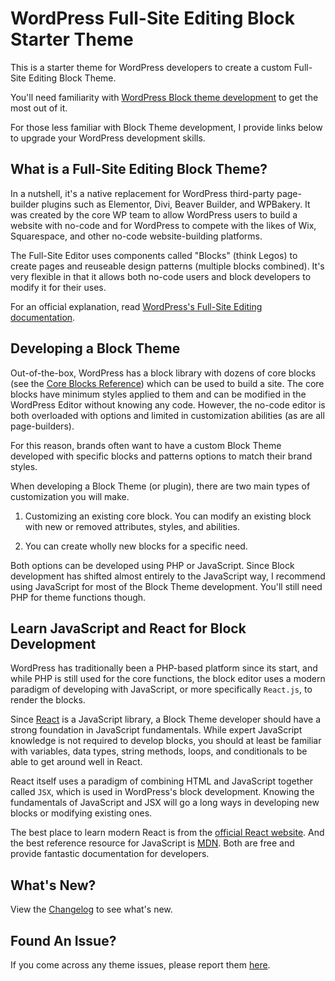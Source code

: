 # WordPress Full-Site Editing Block Starter Theme

This is a starter theme for WordPress developers to create a custom Full-Site Editing Block Theme.

You'll need familiarity with [WordPress Block theme development](https://developer.wordpress.org/themes/block-themes/) to get the most out of it.

For those less familiar with Block Theme development, I provide links below to upgrade your WordPress development skills.

## What is a Full-Site Editing Block Theme?

In a nutshell, it's a native replacement for WordPress third-party page-builder plugins such as Elementor, Divi, Beaver Builder, and WPBakery. It was created by the core WP team to allow WordPress users to build a website with no-code and for WordPress to compete with the likes of Wix, Squarespace, and other no-code website-building platforms.

The Full-Site Editor uses components called "Blocks" (think Legos) to create pages and reuseable design patterns (multiple blocks combined). It's very flexible in that it allows both no-code users and block developers to modify it for their uses.

For an official explanation, read [WordPress's Full-Site Editing documentation](https://developer.wordpress.org/block-editor/getting-started/full-site-editing/).

## Developing a Block Theme

Out-of-the-box, WordPress has a block library with dozens of core blocks (see the [Core Blocks Reference](https://developer.wordpress.org/block-editor/reference-guides/core-blocks/)) which can be used to build a site. The core blocks have minimum styles applied to them and can be modified in the WordPress Editor without knowing any code. However, the no-code editor is both overloaded with options and limited in customization abilities (as are all page-builders).

For this reason, brands often want to have a custom Block Theme developed with specific blocks and patterns options to match their brand styles.

When developing a Block Theme (or plugin), there are two main types of customization you will make.

1. Customizing an existing core block. You can modify an existing block with new or removed attributes, styles, and abilities.

2. You can create wholly new blocks for a specific need.

Both options can be developed using PHP or JavaScript. Since Block development has shifted almost entirely to the JavaScript way, I recommend using JavaScript for most of the Block Theme development. You'll still need PHP for theme functions though.

## Learn JavaScript and React for Block Development

WordPress has traditionally been a PHP-based platform since its start, and while PHP is still used for the core functions, the block editor uses a modern paradigm of developing with JavaScript, or more specifically `React.js`, to render the blocks.

Since [React](https://react.dev/) is a JavaScript library, a Block Theme developer should have a strong foundation in JavaScript fundamentals. While expert JavaScript knowledge is not required to develop blocks, you should at least be familiar with variables, data types, string methods, loops, and conditionals to be able to get around well in React.

React itself uses a paradigm of combining HTML and JavaScript together called `JSX`, which is used in WordPress's block development. Knowing the fundamentals of JavaScript and JSX will go a long ways in developing new blocks or modifying existing ones.

The best place to learn modern React is from the [official React website](https://react.dev/learn). And the best reference resource for JavaScript is [MDN](https://developer.mozilla.org/en-US/docs/Web/JavaScript). Both are free and provide fantastic documentation for developers.

## What's New?

View the [Changelog](https://github.com/jacobcassidy/wp-starter-fse-block-theme/blob/main/CHANGELOG.md) to see what's new.

## Found An Issue?

If you come across any theme issues, please report them [here](https://github.com/jacobcassidy/wp-starter-fse-block-theme/issues).
